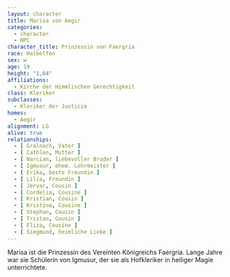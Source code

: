 ```yaml
---
layout: character
title: Marisa von Aegir
categories:
  - character
  - NPC
character_title: Prinzessin von Faergria
race: Halbelfen
sex: w
age: 19
height: "1,64"
affiliations:
  - Kirche der Himmlischen Gerechtigkeit
class: Kleriker
subclasses:
  - Kleriker der Justicia
homes:
  - Aegir
alignment: LG
alive: true
relationships:
  - [ Gralnach, Vater ]
  - [ Cathlen, Mutter ]
  - [ Narcian, liebevoller Bruder ]
  - [ Igmusur, ehem. Lehrmeister ]
  - [ Erika, beste Freundin ]
  - [ Lilia, Freundin ]
  - [ Jervar, Cousin ]
  - [ Cordelia, Cousine ]
  - [ Kristian, Cousin ]
  - [ Kristina, Cousine ]
  - [ Stephan, Cousin ]
  - [ Tristan, Cousin ]
  - [ Eliza, Cousine ]
  - [ Siegmund, heimliche Liebe ]
---
```


Marisa ist die Prinzessin des Vereinten Königreichs Faergria. Lange Jahre war sie Schülerin von Igmusur, der sie als
Hofkleriker in heiliger Magie unterrichtete.